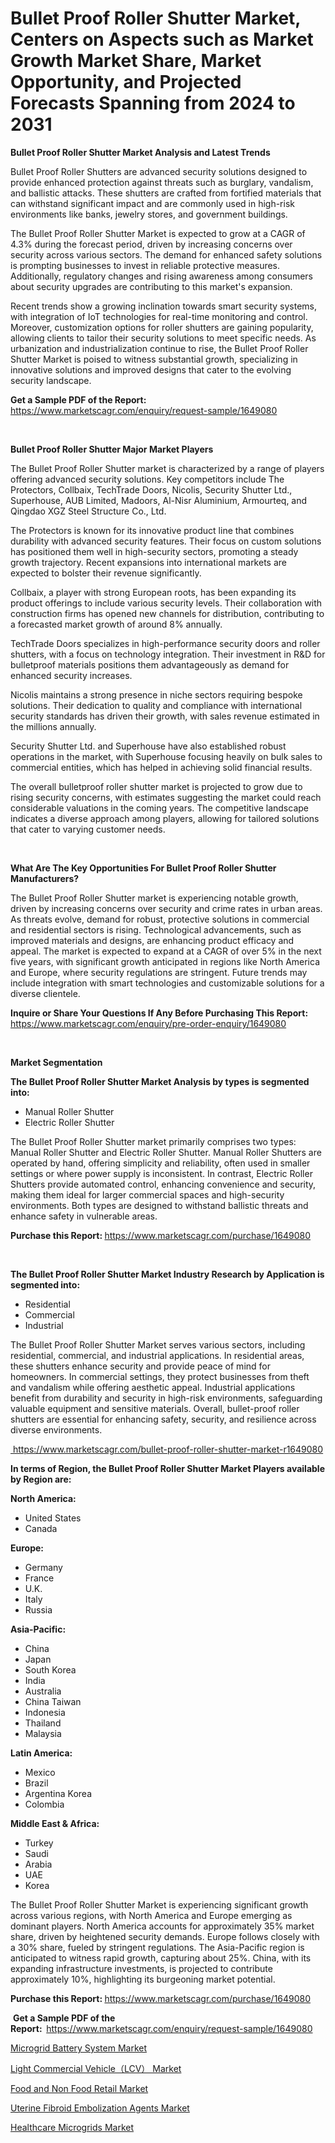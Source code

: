 <p><h1>Bullet Proof Roller Shutter Market, Centers on Aspects such as Market Growth Market Share, Market Opportunity, and Projected Forecasts Spanning from 2024 to 2031</h1></p><p><strong>Bullet Proof Roller Shutter Market Analysis and Latest Trends</strong></p>
<p><p>Bullet Proof Roller Shutters are advanced security solutions designed to provide enhanced protection against threats such as burglary, vandalism, and ballistic attacks. These shutters are crafted from fortified materials that can withstand significant impact and are commonly used in high-risk environments like banks, jewelry stores, and government buildings. </p><p>The Bullet Proof Roller Shutter Market is expected to grow at a CAGR of 4.3% during the forecast period, driven by increasing concerns over security across various sectors. The demand for enhanced safety solutions is prompting businesses to invest in reliable protective measures. Additionally, regulatory changes and rising awareness among consumers about security upgrades are contributing to this market's expansion. </p><p>Recent trends show a growing inclination towards smart security systems, with integration of IoT technologies for real-time monitoring and control. Moreover, customization options for roller shutters are gaining popularity, allowing clients to tailor their security solutions to meet specific needs. As urbanization and industrialization continue to rise, the Bullet Proof Roller Shutter Market is poised to witness substantial growth, specializing in innovative solutions and improved designs that cater to the evolving security landscape.</p></p>
<p><strong>Get a Sample PDF of the Report:&nbsp;</strong> <a href="https://www.marketscagr.com/enquiry/request-sample/1649080?utm_campaign=1265&utm_medium=2&utm_source=Github&utm_content=ia&utm_term=15102024&utm_id=bullet-proof-roller-shutter">https://www.marketscagr.com/enquiry/request-sample/1649080</a></p>
<p>&nbsp;</p>
<p><strong>Bullet Proof Roller Shutter Major Market Players</strong></p>
<p><p>The Bullet Proof Roller Shutter market is characterized by a range of players offering advanced security solutions. Key competitors include The Protectors, Collbaix, TechTrade Doors, Nicolis, Security Shutter Ltd., Superhouse, AUB Limited, Madoors, Al-Nisr Aluminium, Armourteq, and Qingdao XGZ Steel Structure Co., Ltd. </p><p>The Protectors is known for its innovative product line that combines durability with advanced security features. Their focus on custom solutions has positioned them well in high-security sectors, promoting a steady growth trajectory. Recent expansions into international markets are expected to bolster their revenue significantly.</p><p>Collbaix, a player with strong European roots, has been expanding its product offerings to include various security levels. Their collaboration with construction firms has opened new channels for distribution, contributing to a forecasted market growth of around 8% annually.</p><p>TechTrade Doors specializes in high-performance security doors and roller shutters, with a focus on technology integration. Their investment in R&D for bulletproof materials positions them advantageously as demand for enhanced security increases.</p><p>Nicolis maintains a strong presence in niche sectors requiring bespoke solutions. Their dedication to quality and compliance with international security standards has driven their growth, with sales revenue estimated in the millions annually.</p><p>Security Shutter Ltd. and Superhouse have also established robust operations in the market, with Superhouse focusing heavily on bulk sales to commercial entities, which has helped in achieving solid financial results. </p><p>The overall bulletproof roller shutter market is projected to grow due to rising security concerns, with estimates suggesting the market could reach considerable valuations in the coming years. The competitive landscape indicates a diverse approach among players, allowing for tailored solutions that cater to varying customer needs.</p></p>
<p>&nbsp;</p>
<p><strong>What Are The Key Opportunities For Bullet Proof Roller Shutter Manufacturers?</strong></p>
<p><p>The Bullet Proof Roller Shutter market is experiencing notable growth, driven by increasing concerns over security and crime rates in urban areas. As threats evolve, demand for robust, protective solutions in commercial and residential sectors is rising. Technological advancements, such as improved materials and designs, are enhancing product efficacy and appeal. The market is expected to expand at a CAGR of over 5% in the next five years, with significant growth anticipated in regions like North America and Europe, where security regulations are stringent. Future trends may include integration with smart technologies and customizable solutions for a diverse clientele.</p></p>
<p><strong>Inquire or Share Your Questions If Any Before Purchasing This Report:</strong> <a href="https://www.marketscagr.com/enquiry/pre-order-enquiry/1649080?utm_campaign=1265&utm_medium=2&utm_source=Github&utm_content=ia&utm_term=15102024&utm_id=bullet-proof-roller-shutter">https://www.marketscagr.com/enquiry/pre-order-enquiry/1649080</a></p>
<p>&nbsp;</p>
<p><strong>Market Segmentation</strong></p>
<p><strong>The Bullet Proof Roller Shutter Market Analysis by types is segmented into:</strong></p>
<p><ul><li>Manual Roller Shutter</li><li>Electric Roller Shutter</li></ul></p>
<p><p>The Bullet Proof Roller Shutter market primarily comprises two types: Manual Roller Shutter and Electric Roller Shutter. Manual Roller Shutters are operated by hand, offering simplicity and reliability, often used in smaller settings or where power supply is inconsistent. In contrast, Electric Roller Shutters provide automated control, enhancing convenience and security, making them ideal for larger commercial spaces and high-security environments. Both types are designed to withstand ballistic threats and enhance safety in vulnerable areas.</p></p>
<p><strong>Purchase this Report:&nbsp;</strong><a href="https://www.marketscagr.com/purchase/1649080?utm_campaign=1265&utm_medium=2&utm_source=Github&utm_content=ia&utm_term=15102024&utm_id=bullet-proof-roller-shutter">https://www.marketscagr.com/purchase/1649080</a></p>
<p>&nbsp;</p>
<p><strong>The Bullet Proof Roller Shutter Market Industry Research by Application is segmented into:</strong></p>
<p><ul><li>Residential</li><li>Commercial</li><li>Industrial</li></ul></p>
<p><p>The Bullet Proof Roller Shutter Market serves various sectors, including residential, commercial, and industrial applications. In residential areas, these shutters enhance security and provide peace of mind for homeowners. In commercial settings, they protect businesses from theft and vandalism while offering aesthetic appeal. Industrial applications benefit from durability and security in high-risk environments, safeguarding valuable equipment and sensitive materials. Overall, bullet-proof roller shutters are essential for enhancing safety, security, and resilience across diverse environments.</p></p>
<p><a href="https://www.marketscagr.com/bullet-proof-roller-shutter-market-r1649080?utm_campaign=1265&utm_medium=2&utm_source=Github&utm_content=ia&utm_term=15102024&utm_id=bullet-proof-roller-shutter">&nbsp;https://www.marketscagr.com/bullet-proof-roller-shutter-market-r1649080</a></p>
<p><strong>In terms of Region, the Bullet Proof Roller Shutter Market Players available by Region are:</strong></p>
<p>
    <p> <strong> North America: </strong>
        <ul>
            <li>United States</li>
            <li>Canada</li>
        </ul>
        </p> 
    <p> <strong> Europe: </strong>
        <ul>
            <li>Germany</li>
            <li>France</li>
            <li>U.K.</li>
            <li>Italy</li>
            <li>Russia</li>
        </ul>
        </p> 
    <p> <strong> Asia-Pacific: </strong>
        <ul>
            <li>China</li>
            <li>Japan</li>
            <li>South Korea</li>
            <li>India</li>
            <li>Australia</li>
            <li>China Taiwan</li>
            <li>Indonesia</li>
            <li>Thailand</li>
            <li>Malaysia</li>
        </ul>
        </p> 
    <p> <strong> Latin America: </strong>
        <ul>
            <li>Mexico</li>
            <li>Brazil</li>
            <li>Argentina Korea</li>
            <li>Colombia</li>
        </ul>
        </p> 
    <p> <strong> Middle East & Africa: </strong>
        <ul>
            <li>Turkey</li>
            <li>Saudi</li>
            <li>Arabia</li>
            <li>UAE</li>
            <li>Korea</li>
        </ul>
    </p>
    </p>
<p><p>The Bullet Proof Roller Shutter Market is experiencing significant growth across various regions, with North America and Europe emerging as dominant players. North America accounts for approximately 35% market share, driven by heightened security demands. Europe follows closely with a 30% share, fueled by stringent regulations. The Asia-Pacific region is anticipated to witness rapid growth, capturing about 25%. China, with its expanding infrastructure investments, is projected to contribute approximately 10%, highlighting its burgeoning market potential.</p></p>
<p><strong>Purchase this Report: </strong><a href="https://www.marketscagr.com/purchase/1649080?utm_campaign=1265&utm_medium=2&utm_source=Github&utm_content=ia&utm_term=15102024&utm_id=bullet-proof-roller-shutter">https://www.marketscagr.com/purchase/1649080</a></p>
<p>&nbsp;<strong>Get a Sample PDF of the Report:&nbsp;&nbsp;</strong><a href="https://www.marketscagr.com/enquiry/request-sample/1649080?utm_campaign=1265&utm_medium=2&utm_source=Github&utm_content=ia&utm_term=15102024&utm_id=bullet-proof-roller-shutter">https://www.marketscagr.com/enquiry/request-sample/1649080</a></p>
<p><strong></strong></p>
<p><p><a href="https://github.com/nicoletavirag/Market-Research-Report-List-5/blob/main/microgrid-battery-system-market.md?utm_campaign=1265&utm_medium=2&utm_source=Github&utm_content=ia&utm_term=15102024&utm_id=bullet-proof-roller-shutter">Microgrid Battery System Market</a></p><p><a href="https://www.linkedin.com/pulse/investing-light-commercial-vehiclelcv-market-trends-leading-djlre?trk=public_post_embed_feed-article-content&utm_campaign=1265&utm_medium=2&utm_source=Github&utm_content=ia&utm_term=15102024&utm_id=bullet-proof-roller-shutter">Light Commercial Vehicle（LCV） Market</a></p><p><a href="https://www.linkedin.com/pulse/food-non-retail-market-research-report-exploring-size-pghde?trk=public_post_embed_feed-article-content&utm_campaign=1265&utm_medium=2&utm_source=Github&utm_content=ia&utm_term=15102024&utm_id=bullet-proof-roller-shutter">Food and Non Food Retail Market</a></p><p><a href="https://www.linkedin.com/pulse/global-uterine-fibroid-embolization-agents-industry-analysis-5mkqe?utm_campaign=1265&utm_medium=2&utm_source=Github&utm_content=ia&utm_term=15102024&utm_id=bullet-proof-roller-shutter">Uterine Fibroid Embolization Agents Market</a></p><p><a href="https://github.com/RoccoManning/Market-Research-Report-List-7/blob/main/healthcare-microgrids-market.md?utm_campaign=1265&utm_medium=2&utm_source=Github&utm_content=ia&utm_term=15102024&utm_id=bullet-proof-roller-shutter">Healthcare Microgrids Market</a></p></p>